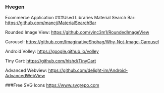 ### Hvegen
Ecommerce Application
###Used Libraries
Material Search Bar: https://github.com/mancj/MaterialSearchBar

Rounded Image View: https://github.com/vinc3m1/RoundedImageView

Carousel: https://github.com/ImaginativeShohag/Why-Not-Image-Carousel

Android Volley: https://google.github.io/volley

Tiny Cart: https://github.com/hishd/TinyCart

Advanced Webview: https://github.com/delight-im/Android-AdvancedWebView

###Free SVG Icons
https://www.svgrepo.com

